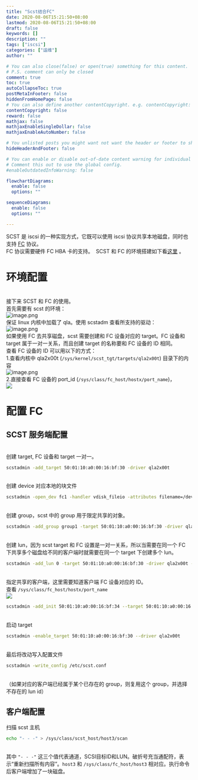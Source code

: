 ```yaml
---
title: "Scst结合FC"
date: 2020-08-06T15:21:50+08:00
lastmod: 2020-08-06T15:21:50+08:00
draft: false
keywords: []
description: ""
tags: ["iscsi"]
categories: ["运维"]
author: ""

# You can also close(false) or open(true) something for this content.
# P.S. comment can only be closed
comment: true
toc: true
autoCollapseToc: true
postMetaInFooter: false
hiddenFromHomePage: false
# You can also define another contentCopyright. e.g. contentCopyright: "This is another copyright."
contentCopyright: false
reward: false
mathjax: false
mathjaxEnableSingleDollar: false
mathjaxEnableAutoNumber: false

# You unlisted posts you might want not want the header or footer to show
hideHeaderAndFooter: false

# You can enable or disable out-of-date content warning for individual post.
# Comment this out to use the global config.
#enableOutdatedInfoWarning: false

flowchartDiagrams:
  enable: false
  options: ""

sequenceDiagrams: 
  enable: false
  options: ""

---
```


SCST 是 iscsi 的一种实现方式，它既可以使用 iscsi 协议共享本地磁盘，同时也支持 [FC](https://en.wikipedia.org/wiki/Fibre_Channel) 协议。<br />FC 协议需要硬件 FC HBA 卡的支持。  SCST 和 FC 的环境搭建如下看[这里](http://scst.sourceforge.net/qla2x00t-howto.html) 。<br />

<a name="a69f6882"></a>
# 环境配置

<br />接下来 SCST 和 FC 的使用。<br />首先需要有 scst 的环境：<br />
![image.png](https://raw.githubusercontent.com/xingyys/myblog/main/post/images/20201102142919.png)
<br />保证 linux 内核中加载了 qla。使用 scstadm 查看所支持的驱动：<br />
![image.png](https://raw.githubusercontent.com/xingyys/myblog/main/post/images/20201102142951.png)
<br />如果使用 FC 去共享磁盘，scst 需要创建和 FC 设备对应的 target。FC 设备和 target 属于一对一关系，而且创建 target 的名称要和 FC 设备的 ID 相同。<br />查看 FC 设备的 ID 可以用以下的方式：<br />1.查看内核中 qla2x00t (`/sys/kernel/scst_tgt/targets/qla2x00t`) 目录下的内容<br />
![image.png](https://raw.githubusercontent.com/xingyys/myblog/main/post/images/20201102143014.png)
<br />2.直接查看 FC 设备的 port_id (`/sys/class/fc_host/hostx/port_name`)，<br />
![](https://raw.githubusercontent.com/xingyys/myblog/main/post/images/20201102143032.png)
<a name="618af87a"></a>
# 配置 FC


<a name="2034ea04"></a>
## SCST 服务端配置

<br />创建 target, FC 设备和 target 一对一。<br />

```bash
scstadmin -add_target 50:01:10:a0:00:16:bf:30 -driver qla2x00t
```

<br />创建 device 对应本地的块文件<br />

```bash
scstadmin -open_dev fc1 -handler vdisk_fileio -attributes filename=/dev/sdc
```

<br />创建 group，scst 中的 group 用于限定共享的对象。<br />

```bash
scstadmin -add_group group1 -target 50:01:10:a0:00:16:bf:30 -driver qla2x00t
```

<br />创建 lun，因为 scst target 和 FC 设置是一对一关系，所以当需要在同一个 FC 下共享多个磁盘给不同的客户端时就需要在同一个 target 下创建多个 lun。<br />

```bash
scstadmin -add_lun 0 -target 50:01:10:a0:00:16:bf:30 -driver qla2x00t -group group1 -device fc1
```

<br />指定共享的客户端，这里需要知道客户端 FC 设备对应的 ID。<br />查看 `/sys/class/fc_host/hostx/port_name`<br />
![](https://raw.githubusercontent.com/xingyys/myblog/main/post/images/20201102143050.png)
```bash
scstadmin -add_init 50:01:10:a0:00:16:bf:34 --target 50:01:10:a0:00:16:bf:30 -driver qla2x00t -group group1 -device fc1
```

<br />启动 target<br />

```bash
scstadmin -enable_target 50:01:10:a0:00:16:bf:30 --driver qla2x00t
```

<br />最后将改动写入配置文件<br />

```bash
scstadmin -write_config /etc/scst.conf
```

<br />（如果对应的客户端已经属于某个已存在的 group，则复用这个 group，并选择不存在的 lun id）
<a name="f4f5ae5e"></a>
## 客户端配置
扫描 scst 主机<br />

```bash
echo "- - -" > /sys/class/scst_host/host3/scan
```

<br />其中 `"- - -"` 这三个值代表通道，SCSI目标ID和LUN。破折号充当通配符，表示“重新扫描所有内容”。`host3` 和 `/sys/class/fc_host/host3` 相对应。执行命令后客户端增加了一块磁盘。<br />
<br />


